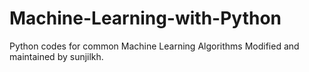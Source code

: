 # Machine-Learning-with-Python
Python codes for common Machine Learning Algorithms
Modified and maintained by sunjilkh.
